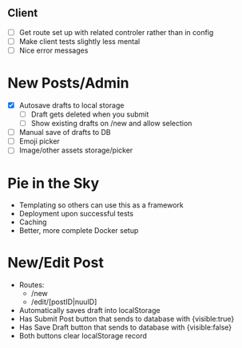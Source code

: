 ## Client
- [ ] Get route set up with related controler rather than in config
- [ ] Make client tests slightly less mental
- [ ] Nice error messages

# New Posts/Admin
- [X] Autosave drafts to local storage
  - [ ] Draft gets deleted when you submit
  - [ ] Show existing drafts on /new and allow selection
- [ ] Manual save of drafts to DB
- [ ] Emoji picker
- [ ] Image/other assets storage/picker

# Pie in the Sky
- Templating so others can use this as a framework
- Deployment upon successful tests
- Caching
- Better, more complete Docker setup

# New/Edit Post
- Routes:
  - /new
  - /edit/[postID|nuuID]
- Automatically saves draft into localStorage
- Has Submit Post button that sends to database with {visible:true}
- Has Save Draft button that sends to database with {visible:false}
- Both buttons clear localStorage record